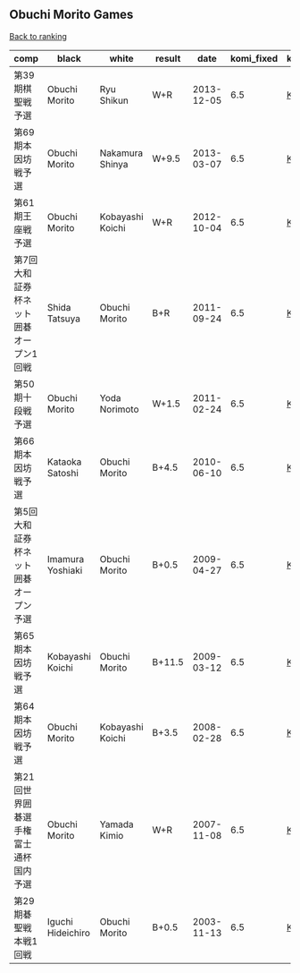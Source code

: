 ## Obuchi Morito Games

[Back to ranking](index.md)




| **comp** | **black** | **white** | **result** | **date** | **komi_fixed** | **kifu** | 
| --- | --- | --- | --- | --- | --- | --- |
| 第39期棋聖戦予選 | Obuchi Morito | Ryu Shikun | W+R | 2013-12-05 | 6.5 | [Kifu](https://kifudepot.net/kifucontents.php?id=7zo0xa7kwanU0na3jvjijg%3D%3D) | 
| 第69期本因坊戦予選 | Obuchi Morito | Nakamura Shinya | W+9.5 | 2013-03-07 | 6.5 | [Kifu](https://kifudepot.net/kifucontents.php?id=r9YD139shnIv25DfyhUfJw%3D%3D) | 
| 第61期王座戦予選 | Obuchi Morito | Kobayashi Koichi | W+R | 2012-10-04 | 6.5 | [Kifu](https://kifudepot.net/kifucontents.php?id=Cov5M03pINOjGikQ6Jp1xQ%3D%3D) | 
| 第7回大和証券杯ネット囲碁オープン1回戦 | Shida Tatsuya | Obuchi Morito | B+R | 2011-09-24 | 6.5 | [Kifu](https://kifudepot.net/kifucontents.php?id=r%2F7fKmGKBxSmTdP2xkYCRw%3D%3D) | 
| 第50期十段戦予選 | Obuchi Morito | Yoda Norimoto | W+1.5 | 2011-02-24 | 6.5 | [Kifu](https://kifudepot.net/kifucontents.php?id=rnknE%2BpAjNdrCd5o2iuy3Q%3D%3D) | 
| 第66期本因坊戦予選 | Kataoka Satoshi | Obuchi Morito | B+4.5 | 2010-06-10 | 6.5 | [Kifu](https://kifudepot.net/kifucontents.php?id=NAA5mCkNU9EY2XP9hJMgWg%3D%3D) | 
| 第5回大和証券杯ネット囲碁オープン予選 | Imamura Yoshiaki | Obuchi Morito | B+0.5 | 2009-04-27 | 6.5 | [Kifu](https://kifudepot.net/kifucontents.php?id=LHOSXpTMkUozHyO7jGNdHw%3D%3D) | 
| 第65期本因坊戦予選 | Kobayashi Koichi | Obuchi Morito | B+11.5 | 2009-03-12 | 6.5 | [Kifu](https://kifudepot.net/kifucontents.php?id=iu1biI%2BcRuTGFKb908T0QA%3D%3D) | 
| 第64期本因坊戦予選 | Obuchi Morito | Kobayashi Koichi | B+3.5 | 2008-02-28 | 6.5 | [Kifu](https://kifudepot.net/kifucontents.php?id=vTOcTBfyU8mfpdG7%2BO%2FmHA%3D%3D) | 
| 第21回世界囲碁選手権富士通杯国内予選 | Obuchi Morito | Yamada Kimio | W+R | 2007-11-08 | 6.5 | [Kifu](https://kifudepot.net/kifucontents.php?id=MRI5oIgl1joqRxwwIYan0w%3D%3D) | 
| 第29期碁聖戦本戦1回戦 | Iguchi Hideichiro | Obuchi Morito | B+0.5 | 2003-11-13 | 6.5 | [Kifu](https://kifudepot.net/kifucontents.php?id=YtjRtQaYHPipjL2ukFm2lg%3D%3D) |





